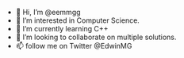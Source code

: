 - 👋 Hi, I’m @eemmgg
- 👀 I’m interested in Computer Science.
- 🌱 I’m currently learning C++
- 💞️ I’m looking to collaborate on multiple solutions.
- 📫 follow me on Twitter @EdwinMG

<!---
eemmgg/eemmgg is a ✨ special ✨ repository because its `README.md` (this file) appears on your GitHub profile.
You can click the Preview link to take a look at your changes.
--->
